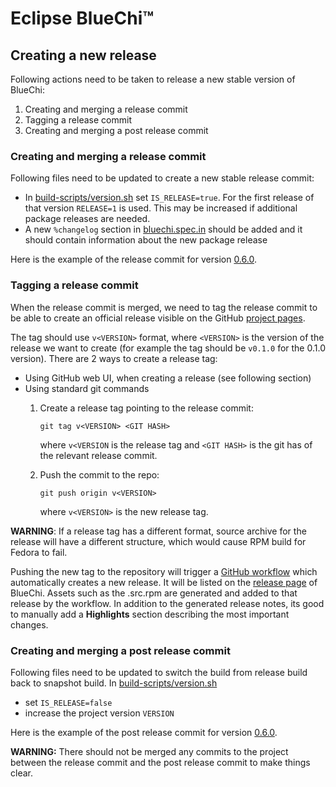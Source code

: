 # Eclipse BlueChi&trade;

## Creating a new release

Following actions need to be taken to release a new stable version of BlueChi:

1. Creating and merging a release commit
2. Tagging a release commit
3. Creating and merging a post release commit

### Creating and merging a release commit

Following files need to be updated to create a new stable release commit:

* In [build-scripts/version.sh](./build-scripts/version.sh) set `IS_RELEASE=true`. For the first release of that version
`RELEASE=1` is used. This may be increased if additional package releases are needed.
* A new `%changelog` section in [bluechi.spec.in](./bluechi.spec.in) should be added and it should contain information
about the new package release

Here is the example of the release commit for version
[0.6.0](https://github.com/eclipse-bluechi/bluechi/pull/637).

### Tagging a release commit

When the release commit is merged, we need to tag the release commit to be able to create an official release visible
on the GitHub [project pages](https://github.com/eclipse-bluechi/bluechi/releases).

The tag should use `v<VERSION>` format, where `<VERSION>` is the version of the release we want to create (for example
the tag should be `v0.1.0` for the 0.1.0 version). There are 2 ways to create a release tag:

* Using GitHub web UI, when creating a release (see following section)
* Using standard git commands
  1. Create a release tag pointing to the release commit:

     ```shell
     git tag v<VERSION> <GIT HASH>
     ```

     where `v<VERSION` is the release tag and `<GIT HASH>` is the git has of the relevant release commit.
  2. Push the commit to the repo:

     ``` shell
     git push origin v<VERSION>
     ```

     where `v<VERSION>` is the new release tag.

**WARNING**: If a release tag has a different format, source archive for the release will have a different structure,
which would cause RPM build for Fedora to fail.

Pushing the new tag to the repository will trigger a [GitHub workflow](./.github/workflows/publish.yml) which
automatically creates a new release. It will be listed on the
[release page](https://github.com/eclipse-bluechi/bluechi/releases) of BlueChi. Assets such as the .src.rpm are
generated and added to that release by the workflow. In addition to the generated release notes, its good to manually
add a **Highlights** section describing the most important changes.

### Creating and merging a post release commit

Following files need to be updated to switch the build from release build back to snapshot build. In [build-scripts/version.sh](./build-scripts/version.sh)

* set `IS_RELEASE=false`
* increase the project version `VERSION`

Here is the example of the post release commit for version
[0.6.0](https://github.com/eclipse-bluechi/bluechi/pull/639).

**WARNING:** There should not be merged any commits to the project between the release commit and the post release
commit to make things clear.

